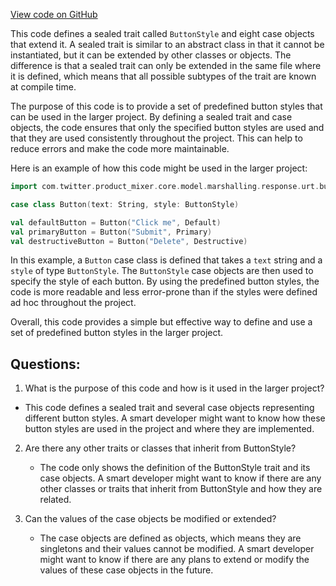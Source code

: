 [View code on GitHub](https://github.com/misbahsy/the-algorithm/product-mixer/core/src/main/scala/com/twitter/product_mixer/core/model/marshalling/response/urt/button/ButtonStyle.scala)

This code defines a sealed trait called `ButtonStyle` and eight case objects that extend it. A sealed trait is similar to an abstract class in that it cannot be instantiated, but it can be extended by other classes or objects. The difference is that a sealed trait can only be extended in the same file where it is defined, which means that all possible subtypes of the trait are known at compile time.

The purpose of this code is to provide a set of predefined button styles that can be used in the larger project. By defining a sealed trait and case objects, the code ensures that only the specified button styles are used and that they are used consistently throughout the project. This can help to reduce errors and make the code more maintainable.

Here is an example of how this code might be used in the larger project:

```scala
import com.twitter.product_mixer.core.model.marshalling.response.urt.button._

case class Button(text: String, style: ButtonStyle)

val defaultButton = Button("Click me", Default)
val primaryButton = Button("Submit", Primary)
val destructiveButton = Button("Delete", Destructive)
```

In this example, a `Button` case class is defined that takes a `text` string and a `style` of type `ButtonStyle`. The `ButtonStyle` case objects are then used to specify the style of each button. By using the predefined button styles, the code is more readable and less error-prone than if the styles were defined ad hoc throughout the project.

Overall, this code provides a simple but effective way to define and use a set of predefined button styles in the larger project.
## Questions: 
 1. What is the purpose of this code and how is it used in the larger project?
   - This code defines a sealed trait and several case objects representing different button styles. A smart developer might want to know how these button styles are used in the project and where they are implemented.

2. Are there any other traits or classes that inherit from ButtonStyle?
   - The code only shows the definition of the ButtonStyle trait and its case objects. A smart developer might want to know if there are any other classes or traits that inherit from ButtonStyle and how they are related.

3. Can the values of the case objects be modified or extended?
   - The case objects are defined as objects, which means they are singletons and their values cannot be modified. A smart developer might want to know if there are any plans to extend or modify the values of these case objects in the future.
